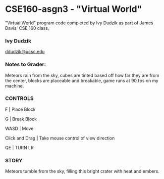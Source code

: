 # CSE160-asgn3 - "Virtual World"
"Virtual World" program code completed by Ivy Dudzik as part of James Davis' CSE 160 class.

### Ivy Dudzik
ddudzik@ucsc.edu

### Notes to Grader:
Meteors rain from the sky, cubes are tinted based off how far they are from the center, blocks are placeable and breakable, game runs at 90 fps on my machine.

### CONTROLS
F | Place Block

G | Break Block

WASD | Move

Click and Drag | Take mouse control of view direction

QE | TURN LR

### STORY
Meteors tumble from the sky, filling this bright crater with heat and embers.
 
